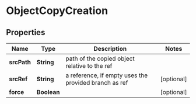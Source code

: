 

# ObjectCopyCreation


## Properties

| Name | Type | Description | Notes |
|------------ | ------------- | ------------- | -------------|
|**srcPath** | **String** | path of the copied object relative to the ref |  |
|**srcRef** | **String** | a reference, if empty uses the provided branch as ref |  [optional] |
|**force** | **Boolean** |  |  [optional] |



